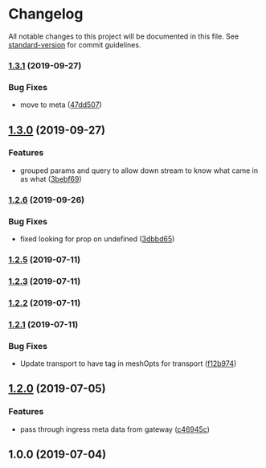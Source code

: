 # Changelog

All notable changes to this project will be documented in this file. See [standard-version](https://github.com/conventional-changelog/standard-version) for commit guidelines.

### [1.3.1](https://github.com/37teams/ngateway/compare/v1.3.0...v1.3.1) (2019-09-27)


### Bug Fixes

* move to meta ([47dd507](https://github.com/37teams/ngateway/commit/47dd507))

## [1.3.0](https://github.com/37teams/ngateway/compare/v1.2.6...v1.3.0) (2019-09-27)


### Features

* grouped params and query to allow down stream to know what came in as what ([3bebf69](https://github.com/37teams/ngateway/commit/3bebf69))

### [1.2.6](https://github.com/37teams/ngateway/compare/v1.2.5...v1.2.6) (2019-09-26)


### Bug Fixes

* fixed looking for prop on undefined ([3dbbd65](https://github.com/37teams/ngateway/commit/3dbbd65))

### [1.2.5](https://github.com/37teams/ngateway/compare/v1.2.2...v1.2.5) (2019-07-11)



### [1.2.3](https://github.com/37teams/ngateway/compare/v1.2.2...v1.2.3) (2019-07-11)



### [1.2.2](https://github.com/37teams/ngateway/compare/v1.2.1...v1.2.2) (2019-07-11)



### [1.2.1](https://github.com/37teams/ngateway/compare/v1.2.0...v1.2.1) (2019-07-11)


### Bug Fixes

* Update transport to have tag in meshOpts for transport ([f12b974](https://github.com/37teams/ngateway/commit/f12b974))



## [1.2.0](https://github.com/37teams/ngateway/compare/v1.0.0...v1.2.0) (2019-07-05)


### Features

* pass through ingress meta data from gateway ([c46945c](https://github.com/37teams/ngateway/commit/c46945c))



## 1.0.0 (2019-07-04)
